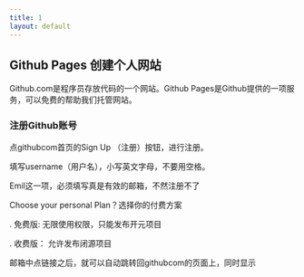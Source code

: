 ```yaml
---
title: 1
layout: default
---
```


## Github Pages 创建个人网站


 Github.com是程序员存放代码的一个网站。Github Pages是Github提供的一项服务，可以免费的帮助我们托管网站。

### 注册Github账号

 点githubcom首页的Sign Up （注册）按钮，进行注册。

 填写username（用户名），小写英文字母，不要用空格。

 Emil这一项，必须填写真是有效的邮箱，不然注册不了

 Choose your personal  Plan？选择你的付费方案

 . 免费版: 无限使用权限，只能发布开元项目

 . 收费版： 允许发布闭源项目

 邮箱中点链接之后，就可以自动跳转回githubcom的页面上，同时显示
